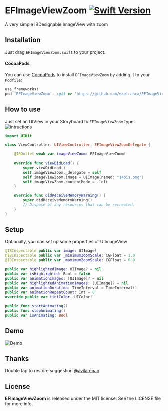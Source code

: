 # EFImageViewZoom [![Swift Version][swift-image]][swift-url]
A very simple IBDesignable ImageView with zoom

## Installation

Just drag `EFImageViewZoom.swift` to your project.


#### CocoaPods

You can use [CocoaPods](http://cocoapods.org/) to install `EFImageViewZoom` by adding it to your `Podfile`:

```ruby
use_frameworks!
pod 'EFImageViewZoom', :git => 'https://github.com/ezefranca/EFImageViewZoom.git'
```

## How to use
Just set an UIView in your Storyboard to `EFImageViewZoom` type.
![intructions](https://media.giphy.com/media/vEBdiijlgK8BW/giphy.gif)

```swift
import UIKit

class ViewController: UIViewController, EFImageViewZoomDelegate {

    @IBOutlet weak var imageViewZoom: EFImageViewZoom!
    
    override func viewDidLoad() {
        super.viewDidLoad()
        self.imageViewZoom._delegate = self
        self.imageViewZoom.image = UIImage(named: "14bis.png")
        self.imageViewZoom.contentMode = .left
    }

    override func didReceiveMemoryWarning() {
        super.didReceiveMemoryWarning()
        // Dispose of any resources that can be recreated.
    }
}
```

## Setup
Optionally, you can set up some properties of UIImageView

```swift
@IBInspectable public var image: UIImage! 
@IBInspectable public var _minimumZoomScale: CGFloat = 1.0 
@IBInspectable public var _maximumZoomScale: CGFloat = 6.0

public var highlightedImage: UIImage? = nil
public var isHighlighted: Bool = false 
public var animationImages: [UIImage]? = nil
public var highlightedAnimationImages: [UIImage]? = nil 
public var animationDuration: TimeInterval = TimeInterval()
public var animationRepeatCount: Int = 0 
override public var tintColor: UIColor! 

public func startAnimating()
public func stopAnimating()
public var isAnimating: Bool
```

## Demo

![Demo](https://media.giphy.com/media/1zJCGUbqGzJJerkokL/giphy.gif)

## Thanks

Double tap to restore suggestion [@avilarenan](https://github.com/avilarenan)

## License
**EFImageViewZoom** is released under the MIT license. See the LICENSE file for more info.

[swift-image]:https://img.shields.io/badge/swift-4.2-orange.svg
[swift-url]: https://swift.org/
[license-image]: https://img.shields.io/badge/License-MIT-blue.svg
